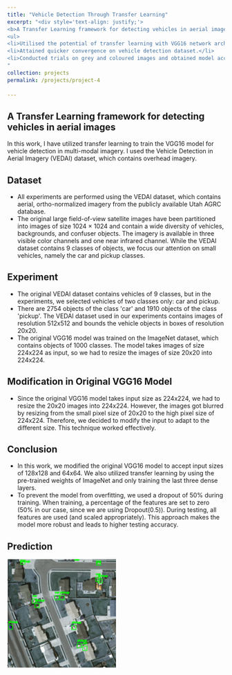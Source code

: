 ```yaml
---
title: "Vehicle Detection Through Transfer Learning"
excerpt: "<div style='text-align: justify;'> 
<b>A Transfer Learning framework for detecting vehicles in aerial images</b>
<ul>
<li>Utilised the potential of transfer learning with VGG16 network architecture.</li> 
<li>Attained quicker convergence on vehicle detection dataset.</li>
<li>Conducted trials on grey and coloured images and obtained model accuracy of 60%.</li>
"
collection: projects
permalink: /projects/project-4

---
```


<h2>A Transfer Learning framework for detecting vehicles in aerial images</h2>

<p>In this work, I have utilized transfer learning to train the VGG16 model for vehicle detection in multi-modal imagery. I used the Vehicle Detection in Aerial Imagery (VEDAI) dataset, which contains overhead imagery.</p>

<h2>Dataset</h2>
<ul>
  <li>All experiments are performed using the VEDAI dataset, which contains aerial, ortho-normalized imagery from the publicly available Utah AGRC database.</li>
  <li>The original large field-of-view satellite images have been partitioned into images of size 1024 × 1024 and contain a wide diversity of vehicles, backgrounds, and confuser objects. The imagery is available in three visible color channels and one near infrared channel. While the VEDAI dataset contains 9 classes of objects, we focus our attention on small vehicles, namely the car and pickup classes.</li>
</ul>

<h2>Experiment</h2>
<ul>
  <li>The original VEDAI dataset contains vehicles of 9 classes, but in the experiments, we selected vehicles of two classes only: car and pickup.</li>
  <li>There are 2754 objects of the class 'car' and 1910 objects of the class 'pickup'. The VEDAI dataset used in our experiments contains images of resolution 512x512 and bounds the vehicle objects in boxes of resolution 20x20.</li>
  <li>The original VGG16 model was trained on the ImageNet dataset, which contains objects of 1000 classes. The model takes images of size 224x224 as input, so we had to resize the images of size 20x20 into 224x224.</li>
</ul>

<h2>Modification in Original VGG16 Model</h2>
<ul>
  <li>Since the original VGG16 model takes input size as 224x224, we had to resize the 20x20 images into 224x224. However, the images got blurred by resizing from the small pixel size of 20x20 to the high pixel size of 224x224. Therefore, we decided to modify the input to adapt to the different size. This technique worked effectively.</li>
</ul>

<h2>Conclusion</h2>
<ul>
  <li>In this work, we modified the original VGG16 model to accept input sizes of 128x128 and 64x64. We also utilized transfer learning by using the pre-trained weights of ImageNet and only training the last three dense layers.</li>
  <li>To prevent the model from overfitting, we used a dropout of 50% during training. When training, a percentage of the features are set to zero (50% in our case, since we are using Dropout(0.5)). During testing, all features are used (and scaled appropriately). This approach makes the model more robust and leads to higher testing accuracy.</li>
</ul>

<h2>Prediction</h2>
<img src="/images/vehicle_detection.png" width="50%" alt="Result" />

